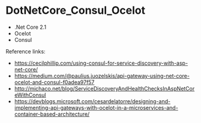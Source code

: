 # DotNetCore_Consul_Ocelot

* .Net Core 2.1
* Ocelot
* Consul

Reference links:
* https://cecilphillip.com/using-consul-for-service-discovery-with-asp-net-core/
* https://medium.com/@paulius.juozelskis/api-gateway-using-net-core-ocelot-and-consul-f0adea97f57
* http://michaco.net/blog/ServiceDiscoveryAndHealthChecksInAspNetCoreWithConsul
* https://devblogs.microsoft.com/cesardelatorre/designing-and-implementing-api-gateways-with-ocelot-in-a-microservices-and-container-based-architecture/
